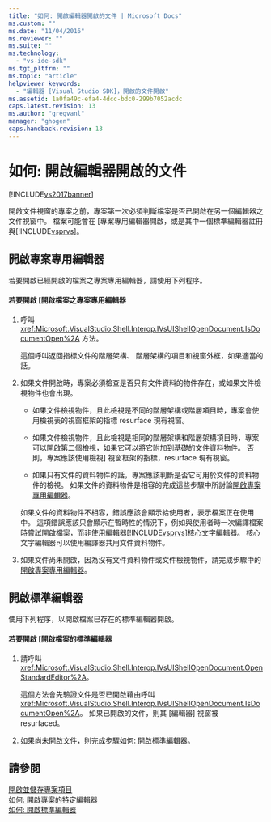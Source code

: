 ```yaml
---
title: "如何: 開啟編輯器開啟的文件 | Microsoft Docs"
ms.custom: ""
ms.date: "11/04/2016"
ms.reviewer: ""
ms.suite: ""
ms.technology: 
  - "vs-ide-sdk"
ms.tgt_pltfrm: ""
ms.topic: "article"
helpviewer_keywords: 
  - "編輯器 [Visual Studio SDK]，開啟的文件開啟"
ms.assetid: 1a0fa49c-efa4-4dcc-bdc0-299b7052acdc
caps.latest.revision: 13
ms.author: "gregvanl"
manager: "ghogen"
caps.handback.revision: 13
---
```

# 如何: 開啟編輯器開啟的文件
[!INCLUDE[vs2017banner](../code-quality/includes/vs2017banner.md)]

開啟文件視窗的專案之前，專案第一次必須判斷檔案是否已開啟在另一個編輯器之文件視窗中。  檔案可能會在 \[專案專用編輯器開啟，或是其中一個標準編輯器註冊與[!INCLUDE[vsprvs](../code-quality/includes/vsprvs_md.md)]。  
  
## 開啟專案專用編輯器  
 若要開啟已經開啟的檔案之專案專用編輯器，請使用下列程序。  
  
#### 若要開啟 \[開啟檔案之專案專用編輯器  
  
1.  呼叫 <xref:Microsoft.VisualStudio.Shell.Interop.IVsUIShellOpenDocument.IsDocumentOpen%2A> 方法。  
  
     這個呼叫返回指標文件的階層架構、 階層架構的項目和視窗外框，如果適當的話。  
  
2.  如果文件開啟時，專案必須檢查是否只有文件資料的物件存在，或如果文件檢視物件也會出現。  
  
    -   如果文件檢視物件，且此檢視是不同的階層架構或階層項目時，專案會使用檢視表的視窗框架的指標 resurface 現有視窗。  
  
    -   如果文件檢視物件，且此檢視是相同的階層架構和階層架構項目時，專案可以開啟第二個檢視，如果它可以將它附加到基礎的文件資料物件。  否則，專案應該使用檢視\] 視窗框架的指標，resurface 現有視窗。  
  
    -   如果只有文件的資料物件的話，專案應該判斷是否它可用於文件的資料物件的檢視。  如果文件的資料物件是相容的完成這些步驟中所討論[開啟專案專用編輯器](../extensibility/how-to-open-project-specific-editors.md)。  
  
     如果文件的資料物件不相容，錯誤應該會顯示給使用者，表示檔案正在使用中。  這項錯誤應該只會顯示在暫時性的情況下，例如與使用者時一次編譯檔案時嘗試開啟檔案，而非使用編輯器[!INCLUDE[vsprvs](../code-quality/includes/vsprvs_md.md)]核心文字編輯器。  核心文字編輯器可以使用編譯器共用文件資料物件。  
  
3.  如果文件尚未開啟，因為沒有文件資料物件或文件檢視物件，請完成步驟中的[開啟專案專用編輯器](../extensibility/how-to-open-project-specific-editors.md)。  
  
## 開啟標準編輯器  
 使用下列程序，以開啟檔案已存在的標準編輯器開啟。  
  
#### 若要開啟 \[開啟檔案的標準編輯器  
  
1.  請呼叫 <xref:Microsoft.VisualStudio.Shell.Interop.IVsUIShellOpenDocument.OpenStandardEditor%2A>。  
  
     這個方法會先驗證文件是否已開啟藉由呼叫<xref:Microsoft.VisualStudio.Shell.Interop.IVsUIShellOpenDocument.IsDocumentOpen%2A>。  如果已開啟的文件，則其 \[編輯器\] 視窗被 resurfaced。  
  
2.  如果尚未開啟文件，則完成步驟[如何: 開啟標準編輯器](../extensibility/how-to-open-standard-editors.md)。  
  
## 請參閱  
 [開啟並儲存專案項目](../extensibility/internals/opening-and-saving-project-items.md)   
 [如何: 開啟專案的特定編輯器](../extensibility/how-to-open-project-specific-editors.md)   
 [如何: 開啟標準編輯器](../extensibility/how-to-open-standard-editors.md)